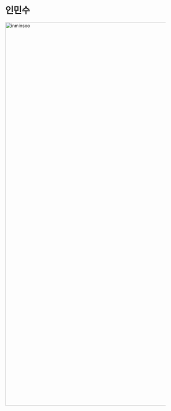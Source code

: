 # 인민수

<img width="1200" height="1200" alt="inminsoo" src="https://github.com/user-attachments/assets/f041d948-19f5-41d7-bf71-5ed6a7f770ab" />
